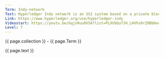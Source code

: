 ```yaml
---
Term: Indy-network
Text: Hyperledger Indy network is an SSI system based on a private blockchain
Link: https://www.hyperledger.org/use/hyperledger-indy
Videostart: https://youtu.be/GqjsRuu0V5A?list=PLXVbQu7JH_LHVhs0rZ9Bb8ocyKlPljkaG&t=30m22s
Level: 7
---
```


{{ page.collection }} - {{ page.Term }}

   {{ page.text }}

